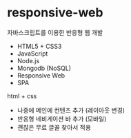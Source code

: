 # responsive-web
자바스크립트를 이용한 반응형 웹 개발

* HTML5 + CSS3
* JavaScript
* Node.js
* Mongodb (NoSQL)
* Responsive Web
* SPA

html + css
* 나중에 메인에 컨텐츠 추가 (레이아웃 변경)
* 반응형 네비게이션 바 추가 (모바일)
* 괜찮은 무료 글꼴 찾아서 적용